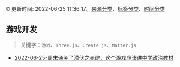 :alarm_clock: 更新时间: 2022-06-25 11:36:17。[来源分类](../README.md)、[标签分类](../TAGS.md)、[时间分类](../TIMELINE.md)

## 游戏开发


> 关键字：`游戏`、`Three.js`、`Create.js`、`Matter.js`



- [2022-06-25-周末通关了潜伏之赤途，这个游戏应该进中学政治教材](https://www.v2ex.com/t/862157) 
